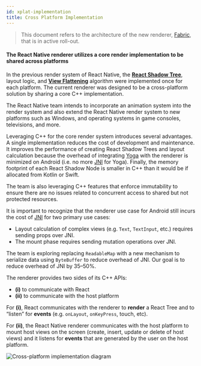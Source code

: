 ```yaml
---
id: xplat-implementation
title: Cross Platform Implementation
---
```


> This document refers to the architecture of the new renderer, [Fabric](fabric-renderer), that is in active roll-out.

#### The React Native renderer utilizes a core render implementation to be shared across platforms

In the previous render system of React Native, the **[React Shadow Tree](architecture-glossary#react-shadow-tree-and-react-shadow-node)**, layout logic, and **[View Flattening](view-flattening.md)** algorithm were implemented once for each platform. The current renderer was designed to be a cross-platform solution by sharing a core C++ implementation.

<!--TODO: Does the below paragraph makes sense to keep?-->

The React Native team intends to incorporate an animation system into the render system and also extend the React Native render system to new platforms such as Windows, and operating systems in game consoles, televisions, and more.

Leveraging C++ for the core render system introduces several advantages. A single implementation reduces the cost of development and maintenance. It improves the performance of creating React Shadow Trees and layout calculation because the overhead of integrating [Yoga](architecture-glossary#yoga-tree-and-yoga-node) with the renderer is minimized on Android (i.e. no more [JNI](architecture-glossary#java-native-interface-jni) for Yoga). Finally, the memory footprint of each React Shadow Node is smaller in C++ than it would be if allocated from Kotlin or Swift.

The team is also leveraging C++ features that enforce immutability to ensure there are no issues related to concurrent access to shared but not protected resources.

It is important to recognize that the renderer use case for Android still incurs the cost of [JNI](architecture-glossary#java-native-interface-jni) for two primary use cases:

- Layout calculation of complex views (e.g. `Text`, `TextInput`, etc.) requires sending props over JNI.
- The mount phase requires sending mutation operations over JNI.

The team is exploring replacing `ReadableMap` with a new mechanism to serialize data using `ByteBuffer` to reduce overhead of JNI. Our goal is to reduce overhead of JNI by 35–50%.

The renderer provides two sides of its C++ APIs:

- **(i)** to communicate with React
- **(ii)** to communicate with the host platform

For **(i)**, React communicates with the renderer to **render** a React Tree and to “listen” for **events** (e.g. `onLayout`, `onKeyPress`, touch, etc).

For **(ii)**, the React Native renderer communicates with the host platform to mount host views on the screen (create, insert, update or delete of host views) and it listens for **events** that are generated by the user on the host platform.

![Cross-platform implementation diagram](/docs/assets/Architecture/xplat-implementation/xplat-implementation-diagram.png)
